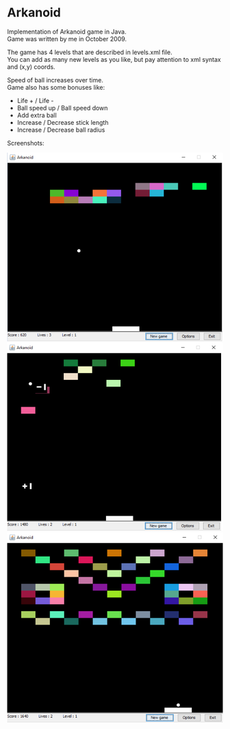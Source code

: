 # Arkanoid

Implementation of Arkanoid game in Java.</br>
Game was written by me in October 2009.</br>

The game has 4 levels that are described in levels.xml file.</br>
You can add as many new levels as you like, but pay attention to xml syntax and (x,y) coords.

Speed of ball increases over time.</br> 
Game also has some bonuses like:</br>
 - Life + / Life -
 - Ball speed up / Ball speed down
 - Add extra ball
 - Increase / Decrease stick length
 - Increase / Decrease ball radius

Screenshots:

![Level 1](img/level1.png)
![Level 2](img/level2.png)
![Level 3](img/level3.png)
